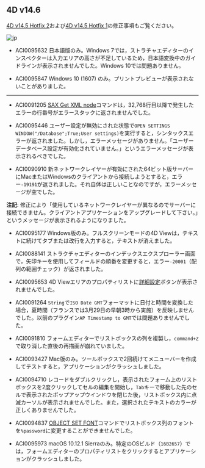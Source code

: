4D v14.6
---

[4D v14.5 Hotfix 2](https://github.com/4D-JP/release-notes/tree/master/v14/14.5/hf2)および[4D v14.5 Hotfix 1](https://github.com/4D-JP/release-notes/tree/master/v14/14.5/hf1)の修正事項もご覧ください。

![jp](https://cloud.githubusercontent.com/assets/10509075/16182979/016305e0-36e7-11e6-816b-2335cc6f0abb.png)

* ACI0095632 日本語版のみ。Windows 7では，ストラチャエディターのインスペクターは入力エリアの高さが不足しているため，日本語変換中のガイドラインが表示されませんでした。Windows 10では問題ありません。

* ACI0095847 Windows 10 (1607) のみ。プリントプレビューが表示されないことがありました。

---

* ACI0091205 [SAX Get XML node](http://doc.4d.com/4dv15r/help/command/ja/page860.html)コマンドは，32,768行目以降で発生したエラーの行番号がエラースタックに返されませんでした。

* ACI0095446 ユーザー設定が無効にされた状態で``OPEN SETTINGS WINDOW("/Database";True;User settings)``を実行すると，シンタックスエラーが返されました。しかし，エラーメッセージがありません。「ユーザーデータベース設定が有効化されていません。」というエラーメッセージが表示されるべきでした。

* ACI0090910 新ネットワークレイヤーが有効にされた64ビット版サーバーにMacまたはWindowsのクライアントから接続しようとすると，エラー``-19191``が返されました。それ自体は正しいことなのですが，エラーメッセージが空でした。

**注記**: 修正により「使用しているネットワークレイヤーが異なるのでサーバーに接続できません。クライアントアプリケーションをアップグレードして下さい。」というメッセージが表示されるようになりました。

* ACI0095177 Windows版のみ。フルスクリーンモードの4D Viewは，テキストに続けてタブまたは改行を入力すると，テキストが消えました。

* ACI0088141 ストラクチャエディターのインデックスエクスプローラー画面で，矢印キーを使用してフィールドの順番を変更すると，エラー``-20001``（配列の範囲チェック）が返されました。

* ACI0095653 4D Viewエリアのプロパティリストに[詳細設定](http://doc.4d.com/4Dv15R4/4D/15-R4/Plug-in-areas.300-2880332.ja.html)ボタンが表示されませんでした。

* ACI0091264 ``String``で``ISO Date GMT``フォーマットに日付と時間を変換した場合，夏時間（フランスでは3月29日の早朝3時から実施）を反映しませんでした。以前のプラグイン``AP Timestamp to GMT``では問題ありませんでした。

* ACI0091810 フォームエディターでリストボックスの列を複製し，``command+Z``で取り消した直後の再描画が崩れていました。

* ACI0093427 Mac版のみ。ツールボックスで2回続けてメニューバーを作成してテストすると，アプリケーションがクラッシュしました。

* ACI0094710 レコードをダブルクリックし，表示されたフォーム上のリストボックスを2度クリックしてセルの編集を開始し，``Tab``キーで移動した先のセルで表示されたポップアップウインドウを閉じた後，リストボックス内に点滅カーソルが表示されませんでした。また，選択されたテキストのカラーが正しくありませんでした。

* ACI0094837 [OBJECT SET FONT](http://doc.4d.com/4Dv15/4D/15.3/OBJECT-SET-FONT.301-3151579.ja.html)コマンドでリストボックス列のフォントを``%password``に変更することができませんでした。

* ACI0095973 macOS 10.12.1 Sierraのみ。特定のOSビルド（``16B2657``）では，フォームエディターのプロパティリストをクリックするとアプリケーションがクラッシュしました。
